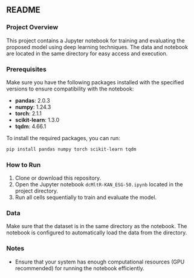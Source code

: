 ## README

### Project Overview
This project contains a Jupyter notebook for training and evaluating the proposed model using deep learning techniques. The data and notebook are located in the same directory for easy access and execution.

### Prerequisites
Make sure you have the following packages installed with the specified versions to ensure compatibility with the notebook:

- **pandas**: 2.0.3
- **numpy**: 1.24.3
- **torch**: 2.1.1
- **scikit-learn**: 1.3.0
- **tqdm**: 4.66.1

To install the required packages, you can run:

```bash
pip install pandas numpy torch scikit-learn tqdm
```

### How to Run
1. Clone or download this repository.
2. Open the Jupyter notebook `dcMltR-KAN_ESG-50.ipynb` located in the project directory.
3. Run all cells sequentially to train and evaluate the model.

### Data
Make sure that the dataset is in the same directory as the notebook. The notebook is configured to automatically load the data from the directory.

### Notes
- Ensure that your system has enough computational resources (GPU recommended) for running the notebook efficiently.